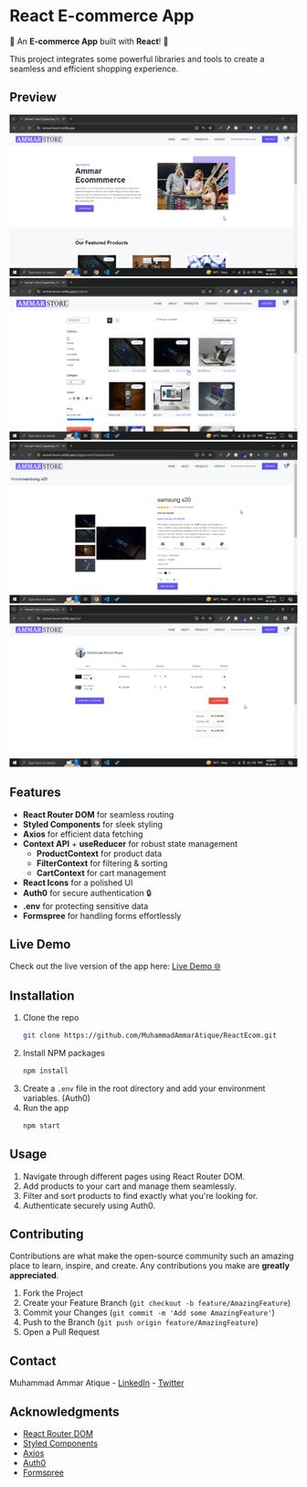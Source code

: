 # React E-commerce App

🚀 An **E-commerce App** built with **React**! 🎉

This project integrates some powerful libraries and tools to create a seamless and efficient shopping experience.

## Preview

![ReactEcom Preview 1](Projectimages/screenshot1.png)
![ReactEcom Preview 2](Projectimages/screenshot2.png)
![ReactEcom Preview 3](Projectimages/screenshot3.png)
![ReactEcom Preview 3](Projectimages/screenshot4.png)

## Features

- **React Router DOM** for seamless routing
- **Styled Components** for sleek styling
- **Axios** for efficient data fetching
- **Context API** + **useReducer** for robust state management
    - **ProductContext** for product data
    - **FilterContext** for filtering & sorting
    - **CartContext** for cart management
- **React Icons** for a polished UI
- **Auth0** for secure authentication 🔒
- **.env** for protecting sensitive data
- **Formspree** for handling forms effortlessly

## Live Demo

Check out the live version of the app here:
[Live Demo 🌐](https://ammar1ecom.netlify.app/)

## Installation

1. Clone the repo
    ```bash
    git clone https://github.com/MuhammadAmmarAtique/ReactEcom.git
    ```
2. Install NPM packages
    ```bash
    npm install
    ```
3. Create a `.env` file in the root directory and add your environment variables. (Auth0)
4. Run the app
    ```bash
    npm start
    ```

## Usage

1. Navigate through different pages using React Router DOM.
2. Add products to your cart and manage them seamlessly.
3. Filter and sort products to find exactly what you're looking for.
4. Authenticate securely using Auth0.

## Contributing

Contributions are what make the open-source community such an amazing place to learn, inspire, and create. Any contributions you make are **greatly appreciated**.

1. Fork the Project
2. Create your Feature Branch (`git checkout -b feature/AmazingFeature`)
3. Commit your Changes (`git commit -m 'Add some AmazingFeature'`)
4. Push to the Branch (`git push origin feature/AmazingFeature`)
5. Open a Pull Request

## Contact

Muhammad Ammar Atique - [LinkedIn](https://www.linkedin.com/in/muhammad-ammar-atique-0b409223a/) - [Twitter](https://x.com/AmmarAtiqu)


## Acknowledgments

- [React Router DOM](https://reactrouter.com/)
- [Styled Components](https://styled-components.com/)
- [Axios](https://axios-http.com/)
- [Auth0](https://auth0.com/)
- [Formspree](https://formspree.io/)
